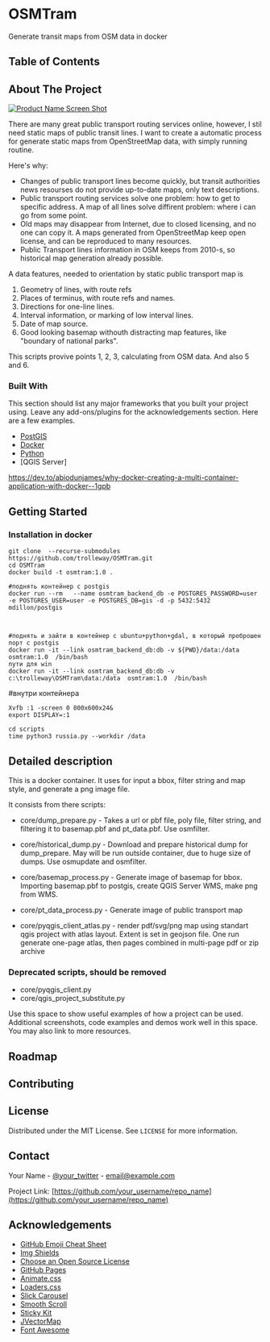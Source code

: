 # OSMTram
Generate transit maps from OSM data in docker

<!--
[![Contributors][contributors-shield]][contributors-url]
[![Forks][forks-shield]][forks-url]
[![Stargazers][stars-shield]][stars-url]
[![Issues][issues-shield]][issues-url]
[![MIT License][license-shield]][license-url]
[![LinkedIn][linkedin-shield]][linkedin-url]
-->


<!-- PROJECT LOGO -->

<!--
<br />
<p align="center">
  <a href="https://github.com/othneildrew/Best-README-Template">
    <img src="images/logo.png" alt="Logo" width="80" height="80">
  </a>
<!--
  <h3 align="center">Best-README-Template</h3>

  <p align="center">
    An awesome README template to jumpstart your projects!
    <br />
    <a href="https://github.com/othneildrew/Best-README-Template"><strong>Explore the docs »</strong></a>
    <br />
    <br />
    <a href="https://github.com/othneildrew/Best-README-Template">View Demo</a>
    ·
    <a href="https://github.com/othneildrew/Best-README-Template/issues">Report Bug</a>
    ·
    <a href="https://github.com/othneildrew/Best-README-Template/issues">Request Feature</a>
  </p>
</p>
-->


<!-- TABLE OF CONTENTS -->
## Table of Contents
<!--
* [About the Project](#about-the-project)
  * [Built With](#built-with)
* [Getting Started](#getting-started)
  * [Prerequisites](#prerequisites)
  * [Installation](#installation)
* [Usage](#usage)
* [Roadmap](#roadmap)
* [Contributing](#contributing)
* [License](#license)
* [Contact](#contact)
* [Acknowledgements](#acknowledgements)

-->

<!-- ABOUT THE PROJECT -->
## About The Project

[![Product Name Screen Shot][product-screenshot]](https://example.com)

There are many great public transport routing services online, however, I stil need static maps of public transit lines. I want to create a automatic process for generate static maps from OpenStreetMap data, with simply running routine.

Here's why:
* Changes of public transport lines become quickly, but transit authorities news resourses do not provide up-to-date maps, only text descriptions.
* Public transport routing services solve one problem: how to get to specific address. A map of all lines solve diffirent problem: where i can go from some point.
* Old maps may disappear from Internet, due to closed licensing, and no one can copy it. A maps generated from OpenStreetMap keep open license, and can be reproduced to many resources.
* Public Transport lines information in OSM keeps from 2010-s, so historical map generation already possible.

A data features, needed to orientation by static public transport map is

1. Geometry of lines, with route refs
2. Places of terminus, with route refs and names.
3. Directions for one-line lines.
4. Interval information, or marking of low interval lines.
5. Date of map source.
6. Good looking basemap withouth distracting map features, like "boundary of national parks".

This scripts provive points 1, 2, 3, calculating from OSM data. And also 5 and 6.

### Built With
This section should list any major frameworks that you built your project using. Leave any add-ons/plugins for the acknowledgements section. Here are a few examples.
* [PostGIS](https://postgis.net/)
* [Docker](https://www.docker.com/)
* [Python](https://www.python.org/)
* [QGIS Server]

https://dev.to/abiodunjames/why-docker-creating-a-multi-container-application-with-docker--1gpb

<!-- GETTING STARTED -->
## Getting Started

<!--### Prerequisites -->

### Installation in docker
```
git clone  --recurse-submodules https://github.com/trolleway/OSMTram.git
cd OSMTram
docker build -t osmtram:1.0 .

#поднять контейнер с postgis
docker run --rm   --name osmtram_backend_db -e POSTGRES_PASSWORD=user -e POSTGRES_USER=user -e POSTGRES_DB=gis -d -p 5432:5432   mdillon/postgis


 
#поднять и зайти в контейнер с ubuntu+python+gdal, в который проброшен порт с postgis
docker run -it --link osmtram_backend_db:db -v ${PWD}/data:/data   osmtram:1.0  /bin/bash
пути для win
docker run -it --link osmtram_backend_db:db -v c:\trolleway\OSMTram\data:/data  osmtram:1.0  /bin/bash
```
#внутри контейнера
```
Xvfb :1 -screen 0 800x600x24&
export DISPLAY=:1

cd scripts
time python3 russia.py --workdir /data
```

<!-- USAGE EXAMPLES -->
## Detailed description

This is a docker container. It uses for input a bbox, filter string and map style, and generate a png image file.

It consists from there scripts:

* core/dump_prepare.py - Takes a url or pbf file, poly file, filter string, and filtering it to basemap.pbf and pt_data.pbf. Use osmfilter.
* core/historical_dump.py - Download and prepare historical dump for dump_prepare. May will be run outside container, due to huge size of dumps. Use osmupdate and osmfilter.
* core/basemap_process.py - Generate image of basemap for bbox. Importing basemap.pbf to postgis, create QGIS Server WMS, make png from WMS.
* core/pt_data_process.py - Generate image of public transport map 

* core/pyqgis_client_atlas.py - render pdf/svg/png map using standart qgis project with atlas layout. Extent is set in geojson file. 
    One run generate one-page atlas, then pages combined in multi-page pdf or zip archive
	
### Deprecated scripts, should be removed

* core/pyqgis_client.py
* core/qgis_project_substitute.py


Use this space to show useful examples of how a project can be used. Additional screenshots, code examples and demos work well in this space. You may also link to more resources.

<!--
_For more examples, please refer to the [Documentation](https://example.com)_
-->


<!-- ROADMAP -->
## Roadmap



<!-- CONTRIBUTING -->
## Contributing



<!-- LICENSE -->
## License

Distributed under the MIT License. See `LICENSE` for more information.



<!-- CONTACT -->
## Contact

Your Name - [@your_twitter](https://twitter.com/your_username) - email@example.com

Project Link: [https://github.com/your_username/repo_name](https://github.com/your_username/repo_name)



<!-- ACKNOWLEDGEMENTS -->
## Acknowledgements
* [GitHub Emoji Cheat Sheet](https://www.webpagefx.com/tools/emoji-cheat-sheet)
* [Img Shields](https://shields.io)
* [Choose an Open Source License](https://choosealicense.com)
* [GitHub Pages](https://pages.github.com)
* [Animate.css](https://daneden.github.io/animate.css)
* [Loaders.css](https://connoratherton.com/loaders)
* [Slick Carousel](https://kenwheeler.github.io/slick)
* [Smooth Scroll](https://github.com/cferdinandi/smooth-scroll)
* [Sticky Kit](http://leafo.net/sticky-kit)
* [JVectorMap](http://jvectormap.com)
* [Font Awesome](https://fontawesome.com)





<!-- MARKDOWN LINKS & IMAGES -->
<!-- https://www.markdownguide.org/basic-syntax/#reference-style-links -->
[contributors-shield]: https://img.shields.io/github/contributors/othneildrew/Best-README-Template.svg?style=flat-square
[contributors-url]: https://github.com/othneildrew/Best-README-Template/graphs/contributors
[forks-shield]: https://img.shields.io/github/forks/othneildrew/Best-README-Template.svg?style=flat-square
[forks-url]: https://github.com/othneildrew/Best-README-Template/network/members
[stars-shield]: https://img.shields.io/github/stars/othneildrew/Best-README-Template.svg?style=flat-square
[stars-url]: https://github.com/othneildrew/Best-README-Template/stargazers
[issues-shield]: https://img.shields.io/github/issues/othneildrew/Best-README-Template.svg?style=flat-square
[issues-url]: https://github.com/othneildrew/Best-README-Template/issues
[license-shield]: https://img.shields.io/github/license/othneildrew/Best-README-Template.svg?style=flat-square
[license-url]: https://github.com/othneildrew/Best-README-Template/blob/master/LICENSE.txt
[linkedin-shield]: https://img.shields.io/badge/-LinkedIn-black.svg?style=flat-square&logo=linkedin&colorB=555
[linkedin-url]: https://linkedin.com/in/othneildrew
[product-screenshot]: images/screenshot.png
